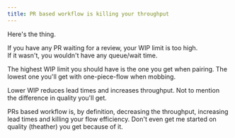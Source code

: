 ```yaml
---
title: PR based workflow is killing your throughput
---
```


Here's the thing.  

If you have any PR waiting for a review, your WIP limit is too high.  
If it wasn't, you wouldn't have any queue/wait time.  

The highest WIP limit you should have is the one you get when pairing.
The lowest one you'll get with one-piece-flow when mobbing.  

Lower WIP reduces lead times and increases throughput.
Not to mention the difference in quality you'll get.  

PRs based workflow is, by definition, decreasing the throughput, increasing lead times and killing your flow efficiency.
Don't even get me started on quality (theather) you get because of it.
